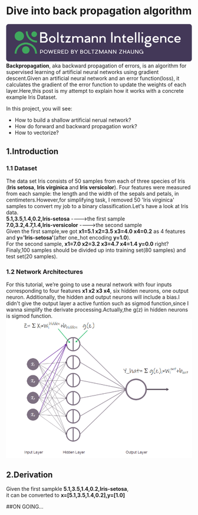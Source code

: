 # Dive into back propagation algorithm
![N|Solid](https://raw.githubusercontent.com/BoltzmannZhaung/Fashion-Boltzmann/master/img/logo5.png)
**Backpropagation**, aka backward propagation of errors, is an algorithm for supervised learning of artificial neural networks using gradient descent.Given an artificial neural network and an error function(loss), it calculates the gradient of the error function to update the weights of each layer.Here,this post is my attempt to explain how it works with a concrete example Iris Dataset. 

In this project, you will see:
  - How to build a shallow artificial nerual network?
  - How do forward and backward propagation work?
  - How to vectorize?
 
## 1.Introduction
### 1.1 Dataset
The data set Iris consists of 50 samples from each of three species of Iris (**Iris setosa**, **Iris virginica** and **Iris versicolor**). Four features were measured from each sample: the length and the width of the sepals and petals, in centimeters.However,for simplifying task, I removed 50  'Iris virginica' samples to convert my job to a binary classification.Let's have a look at Iris data.<br>
**5.1,3.5,1.4,0.2,Iris-setosa** ---->the first sample<br>
**7.0,3.2,4.7,1.4,Iris-versicolor** ---->the second sample<br>
Given the first sample,we got **x1=5.1 x2=3.5 x3=4.0 x4=0.2** as 4 features and **y='Iris-setosa'**(after one_hot encoding **y=1.0**).<br>
For the second sample, **x1=7.0 x2=3.2 x3=4.7 x4=1.4 y=0.0** right?<br>
Finaly,100 samples should be divided up into training set(80 samples) and test set(20 samples).<br>

### 1.2 Network Architectures
For this tutorial, we’re going to use a neural network with four inputs corresponding to four features **x1 x2 x3 x4**, six hidden neurons, one output neuron. Additionally, the hidden and output neurons will include a bias.I didn't give the output layer a active funtion such as sigmod function,since I wanna simplify the derivate processing.Actually,the g(z) in hidden neurons is sigmod function.
![N|Solid](https://raw.githubusercontent.com/BoltzmannZhaung/Backpropagation/master/img/architecture.PNG)


## 2.Derivation
Given the first sampkle **5.1,3.5,1.4,0.2,Iris-setosa**,<br>
it can be converted to **x=[5.1,3.5,1.4,0.2],y=[1.0]**

##ON GOING...
